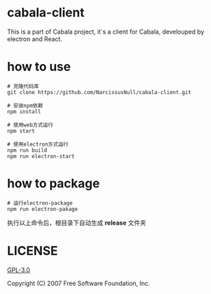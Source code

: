 # cabala-client
This is a part of Cabala project, it`s a client for Cabala, develouped by electron and React.

# how to use

    # 克隆代码库
    git clone https://github.com/NarcissusNull/cabala-client.git

    # 安装npm依赖
    npm install

    # 使用web方式运行
    npm start

    # 使用electron方式运行
    npm run build
    npm run electron-start

# how to package
    # 运行electron-package
    npm run electron-pakage

执行以上命令后，根目录下自动生成 **release**  文件夹

# LICENSE

[GPL-3.0](https://github.com/NarcissusNull/cabala-client/blob/master/LICENSE)

Copyright (C) 2007 Free Software Foundation, Inc.
